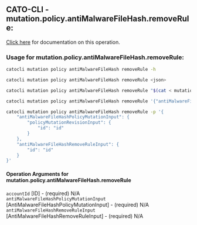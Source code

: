 
## CATO-CLI - mutation.policy.antiMalwareFileHash.removeRule:
[Click here](https://api.catonetworks.com/documentation/#mutation-mutation.policy.antiMalwareFileHash.removeRule) for documentation on this operation.

### Usage for mutation.policy.antiMalwareFileHash.removeRule:

```bash
catocli mutation policy antiMalwareFileHash removeRule -h

catocli mutation policy antiMalwareFileHash removeRule <json>

catocli mutation policy antiMalwareFileHash removeRule "$(cat < mutation.policy.antiMalwareFileHash.removeRule.json)"

catocli mutation policy antiMalwareFileHash removeRule '{"antiMalwareFileHashPolicyMutationInput":{"policyMutationRevisionInput":{"id":"id"}},"antiMalwareFileHashRemoveRuleInput":{"id":"id"}}'

catocli mutation policy antiMalwareFileHash removeRule -p '{
    "antiMalwareFileHashPolicyMutationInput": {
        "policyMutationRevisionInput": {
            "id": "id"
        }
    },
    "antiMalwareFileHashRemoveRuleInput": {
        "id": "id"
    }
}'
```

#### Operation Arguments for mutation.policy.antiMalwareFileHash.removeRule ####

`accountId` [ID] - (required) N/A    
`antiMalwareFileHashPolicyMutationInput` [AntiMalwareFileHashPolicyMutationInput] - (required) N/A    
`antiMalwareFileHashRemoveRuleInput` [AntiMalwareFileHashRemoveRuleInput] - (required) N/A    
